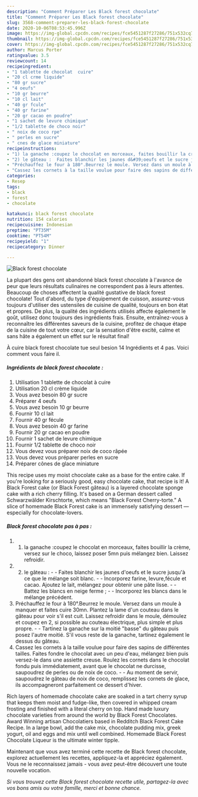 ```yaml
---
description: "Comment Préparer Les Black forest chocolate"
title: "Comment Préparer Les Black forest chocolate"
slug: 3568-comment-preparer-les-black-forest-chocolate
date: 2020-10-06T08:53:45.996Z
image: https://img-global.cpcdn.com/recipes/fce5451287f27286/751x532cq70/black-forest-chocolate-photo-principale-de-la-recette.jpg
thumbnail: https://img-global.cpcdn.com/recipes/fce5451287f27286/751x532cq70/black-forest-chocolate-photo-principale-de-la-recette.jpg
cover: https://img-global.cpcdn.com/recipes/fce5451287f27286/751x532cq70/black-forest-chocolate-photo-principale-de-la-recette.jpg
author: Marcus Porter
ratingvalue: 3.5
reviewcount: 14
recipeingredient:
- "1 tablette de chocolat  cuire"
- "20 cl crme liquide"
- "80 gr sucre"
- "4 oeufs"
- "10 gr beurre"
- "10 cl lait"
- "40 gr fcule"
- "40 gr farine"
- "20 gr cacao en poudre"
- "1 sachet de levure chimique"
- "1/2 tablette de choco noir"
- " noix de coco rpe"
- " perles en sucre"
- " cnes de glace miniature"
recipeinstructions:
- "1) la ganache :coupez le chocolat en morceaux, faites bouillir la crème, versez sur le choco, laissez poser 5mn puis mélangez bien. Laissez refroidir."
- "2) le gâteau :  Faites blanchir les jaunes d&#39;oeufs et le sucre jusqu&#39;à ce que le mélange soit blanc.  Incorporez farine, levure,fécule et cacao. Ajoutez le lait, mélangez pour obtenir une pâte lisse.  Battez les blancs en neige ferme ;  Incorporez les blancs dans le mélange précédent."
- "Préchauffez le four à 180°.Beurrez le moule. Versez dans un moule à manquer et faites cuire 30mn. Plantez la lame d&#39;un couteau dans le gâteau pour voir s&#39;il est cuit. Laissez refroidir dans le moule, démoulez et coupez en 2, si possible au couteau électrique, plus simple et plus propre.  Tartinez la ganache sur la moitié &#34;basse&#34; du gâteau puis posez l&#39;autre moitié. S&#39;il vous reste de la ganache, tartinez également le dessus du gâteau."
- "Cassez les cornets à la taille voulue pour faire des sapins de différentes tailles. Faites fondre le chocolat avec un peu d&#39;eau, mélangez bien puis versez-le dans une assiette creuse. Roulez les cornets dans le chocolat fondu puis immédiatement, avant que le chocolat ne durcisse, saupoudrez de perles ou de noix de coco.  Au moment de servir, saupoudrez le gâteau de noix de coco, remplissez les cornets de glace, ils accompagneront parfaitement ce dessert d&#39;hiver."
categories:
- Resep
tags:
- black
- forest
- chocolate

katakunci: black forest chocolate 
nutrition: 154 calories
recipecuisine: Indonesian
preptime: "PT35M"
cooktime: "PT54M"
recipeyield: "1"
recipecategory: Dinner

---
```



![Black forest chocolate](https://img-global.cpcdn.com/recipes/fce5451287f27286/751x532cq70/black-forest-chocolate-photo-principale-de-la-recette.jpg)

La plupart des gens ont abandonné black forest chocolate à l'avance de peur que leurs résultats culinaires ne correspondent pas à leurs attentes. Beaucoup de choses affectent la qualité gustative de black forest chocolate! Tout d'abord, du type d'équipement de cuisson, assurez-vous toujours d'utiliser des ustensiles de cuisine de qualité, toujours en bon état et propres. De plus, la qualité des ingrédients utilisés affecte également le goût, utilisez donc toujours des ingrédients frais. Ensuite, entraînez-vous à reconnaître les différentes saveurs de la cuisine, profitez de chaque étape de la cuisine de tout votre cœur, car la sensation d'être excité, calme et sans hâte a également un effet sur le résultat final!

<!--inarticleads1-->

À cuire black forest chocolate tue seul besion 14 Ingrédients et 4 pas. Voici comment vous faire il.

##### Ingrédients de black forest chocolate :

1. Utilisation 1 tablette de chocolat à cuire
1. Utilisation 20 cl crème liquide
1. Vous avez besoin 80 gr sucre
1. Préparer 4 oeufs
1. Vous avez besoin 10 gr beurre
1. Fournir 10 cl lait
1. Fournir 40 gr fécule
1. Vous avez besoin 40 gr farine
1. Fournir 20 gr cacao en poudre
1. Fournir 1 sachet de levure chimique
1. Fournir 1/2 tablette de choco noir
1. Vous devez vous préparer  noix de coco râpée
1. Vous devez vous préparer  perles en sucre
1. Préparer  cônes de glace miniature


This recipe uses my moist chocolate cake as a base for the entire cake. If you&#39;re looking for a seriously good, easy chocolate cake, that recipe is it! A Black Forest cake (or Black Forest gâteau) is a layered chocolate sponge cake with a rich cherry filling. It&#39;s based on a German dessert called Schwarzwälder Kirschtorte, which means &#34;Black Forest Cherry-torte.&#34; A slice of homemade Black Forest cake is an immensely satisfying dessert — especially for chocolate-lovers. 

<!--inarticleads2-->

##### Black forest chocolate pas à pas :

1. 1) la ganache :coupez le chocolat en morceaux, faites bouillir la crème, versez sur le choco, laissez poser 5mn puis mélangez bien. Laissez refroidir.
1. 2) le gâteau : -  - Faites blanchir les jaunes d&#39;oeufs et le sucre jusqu&#39;à ce que le mélange soit blanc. -  - Incorporez farine, levure,fécule et cacao. Ajoutez le lait, mélangez pour obtenir une pâte lisse. -  - Battez les blancs en neige ferme ; -  - Incorporez les blancs dans le mélange précédent.
1. Préchauffez le four à 180°.Beurrez le moule. Versez dans un moule à manquer et faites cuire 30mn. Plantez la lame d&#39;un couteau dans le gâteau pour voir s&#39;il est cuit. Laissez refroidir dans le moule, démoulez et coupez en 2, si possible au couteau électrique, plus simple et plus propre. -  - Tartinez la ganache sur la moitié &#34;basse&#34; du gâteau puis posez l&#39;autre moitié. S&#39;il vous reste de la ganache, tartinez également le dessus du gâteau.
1. Cassez les cornets à la taille voulue pour faire des sapins de différentes tailles. Faites fondre le chocolat avec un peu d&#39;eau, mélangez bien puis versez-le dans une assiette creuse. Roulez les cornets dans le chocolat fondu puis immédiatement, avant que le chocolat ne durcisse, saupoudrez de perles ou de noix de coco. -  - Au moment de servir, saupoudrez le gâteau de noix de coco, remplissez les cornets de glace, ils accompagneront parfaitement ce dessert d&#39;hiver.


Rich layers of homemade chocolate cake are soaked in a tart cherry syrup that keeps them moist and fudge-like, then covered in whipped cream frosting and finished with a literal cherry on top. Hand made luxury chocolate varieties from around the world by Black Forest Chocolates. Award Winning artisan Chocolatiers based in Redditch Black Forest Cake Recipe. In a large bowl, add the cake mix, chocolate pudding mix, greek yogurt, oil and eggs and mix until well combined. Homemade Black Forest Chocolate Liqueur is the ultimate winter tipple. 

<!--inarticleads1-->

<p>
Maintenant que vous avez terminé cette recette de Black forest chocolate, explorez actuellement les recettes, appliquez-la et appréciez également. Vous ne le reconnaissez jamais - vous avez peut-être découvert une toute nouvelle vocation.
</p>

<p>
<i>Si vous trouvez cette Black forest chocolate recette utile, partagez-la avec vos bons amis ou votre famille, merci et bonne chance.</i>
</p>
